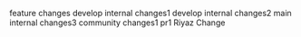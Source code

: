 feature changes
develop internal changes1 
develop internal changes2
main internal changes3
community changes1
pr1
Riyaz Change
